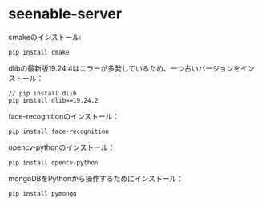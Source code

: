 # seenable-server

cmakeのインストール:
```
pip install cmake
```

dlibの最新版19.24.4はエラーが多発しているため、一つ古いバージョンをインストール：
```
// pip install dlib
pip install dlib==19.24.2
```

face-recognitionのインストール：
```
pip install face-recognition
```

opencv-pythonのインストール：
```
pip install opencv-python
```

mongoDBをPythonから操作するためにインストール：
```
pip install pymongo
```
